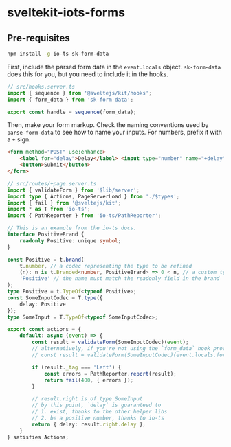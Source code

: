 # sveltekit-iots-forms

## Pre-requisites

```bash
npm install -g io-ts sk-form-data
```

First, include the parsed form data in the `event.locals` object.
`sk-form-data` does this for you, but you need to include it in the hooks.

```typescript
// src/hooks.server.ts
import { sequence } from '@sveltejs/kit/hooks';
import { form_data } from 'sk-form-data';

export const handle = sequence(form_data);
```

Then, make your form markup. Check the naming conventions used by
`parse-form-data` to see how to name your inputs. For numbers,
prefix it with a `+` sign.

```html
<form method="POST" use:enhance>
	<label for="delay">Delay</label> <input type="number" name="+delay" />ms
	<button>Submit</button>
</form>
```

```typescript
// src/routes/+page.server.ts
import { validateForm } from '$lib/server';
import type { Actions, PageServerLoad } from './$types';
import { fail } from '@sveltejs/kit';
import * as T from 'io-ts';
import { PathReporter } from 'io-ts/PathReporter';

// This is an example from the io-ts docs.
interface PositiveBrand {
	readonly Positive: unique symbol;
}

const Positive = t.brand(
	t.number, // a codec representing the type to be refined
	(n): n is t.Branded<number, PositiveBrand> => 0 < n, // a custom type guard using the build-in helper `Branded`
	'Positive' // the name must match the readonly field in the brand
);
type Positive = t.TypeOf<typeof Positive>;
const SomeInputCodec = T.type({
	delay: Positive
});
type SomeInput = T.TypeOf<typeof SomeInputCodec>;

export const actions = {
	default: async (event) => {
		const result = validateForm(SomeInputCodec)(event);
		// alternatively, if you're not using the `form_data` hook provided by `sk-form-data`
		// const result = validateForm(SomeInputCodec)(event.locals.form_data);

		if (result._tag === 'Left') {
			const errors = PathReporter.report(result);
			return fail(400, { errors });
		}

		// result.right is of type SomeInput
		// by this point, `delay` is guaranteed to
		// 1. exist, thanks to the other helper libs
		// 2. be a positive number, thanks to io-ts
		return { delay: result.right.delay };
	}
} satisfies Actions;
```
